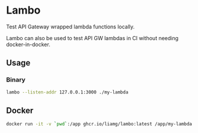 # Lambo

Test API Gateway wrapped lambda functions locally.

Lambo can also be used to test API GW lambdas in CI without needing docker-in-docker.

## Usage

### Binary

```bash
lambo --listen-addr 127.0.0.1:3000 ./my-lambda
```

## Docker

```bash
docker run -it -v `pwd`:/app ghcr.io/liamg/lambo:latest /app/my-lambda
```

